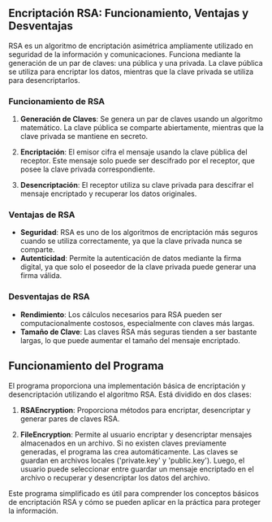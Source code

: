 ## Encriptación RSA: Funcionamiento, Ventajas y Desventajas

RSA es un algoritmo de encriptación asimétrica ampliamente utilizado en seguridad de la información y comunicaciones. Funciona mediante la generación de un par de claves: una pública y una privada. La clave pública se utiliza para encriptar los datos, mientras que la clave privada se utiliza para desencriptarlos. 

### Funcionamiento de RSA

1. **Generación de Claves**: Se genera un par de claves usando un algoritmo matemático. La clave pública se comparte abiertamente, mientras que la clave privada se mantiene en secreto.

2. **Encriptación**: El emisor cifra el mensaje usando la clave pública del receptor. Este mensaje solo puede ser descifrado por el receptor, que posee la clave privada correspondiente.

3. **Desencriptación**: El receptor utiliza su clave privada para descifrar el mensaje encriptado y recuperar los datos originales.

### Ventajas de RSA

- **Seguridad**: RSA es uno de los algoritmos de encriptación más seguros cuando se utiliza correctamente, ya que la clave privada nunca se comparte.
- **Autenticidad**: Permite la autenticación de datos mediante la firma digital, ya que solo el poseedor de la clave privada puede generar una firma válida.

### Desventajas de RSA

- **Rendimiento**: Los cálculos necesarios para RSA pueden ser computacionalmente costosos, especialmente con claves más largas.
- **Tamaño de Clave**: Las claves RSA más seguras tienden a ser bastante largas, lo que puede aumentar el tamaño del mensaje encriptado.

## Funcionamiento del Programa

El programa proporciona una implementación básica de encriptación y desencriptación utilizando el algoritmo RSA. Está dividido en dos clases:

1. **RSAEncryption**: Proporciona métodos para encriptar, desencriptar y generar pares de claves RSA.

2. **FileEncryption**: Permite al usuario encriptar y desencriptar mensajes almacenados en un archivo. Si no existen claves previamente generadas, el programa las crea automáticamente. Las claves se guardan en archivos locales ('private.key' y 'public.key'). Luego, el usuario puede seleccionar entre guardar un mensaje encriptado en el archivo o recuperar y desencriptar los datos del archivo.

Este programa simplificado es útil para comprender los conceptos básicos de encriptación RSA y cómo se pueden aplicar en la práctica para proteger la información.
